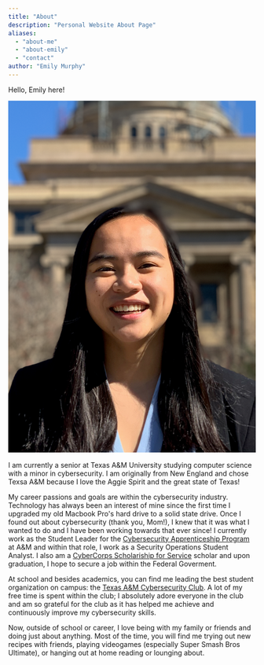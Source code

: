 ```yaml
---
title: "About"
description: "Personal Website About Page"
aliases:
  - "about-me"
  - "about-emily"
  - "contact"
author: "Emily Murphy"
---
```

Hello, Emily here! 

![Headshot Image](/content/posts/images/about/Headshot.png)

I am currently a senior at Texas A&M University studying computer science with a minor in cybersecurity. I am originally from New England and chose Texsa A&M because I love the Aggie Spirit and the great state of Texas!

My career passions and goals are within the cybersecurity industry. Technology has always been an interest of mine since the first time I upgraded my old Macbook Pro's hard drive to a solid state drive. Once I found out about cybersecurity (thank you, Mom!), I knew that it was what I wanted to do and I have been working towards that ever since! I currently work as the Student Leader for the [Cybersecurity Apprenticeship Program](cap.tamu.edu) at A&M and within that role, I work as a Security Operations Student Analyst. I also am a [CyberCorps Scholariship for Service](sfs.org) scholar and upon graduation, I hope to secure a job within the Federal Goverment.

At school and besides academics, you can find me leading the best student organization on campus: the [Texas A&M Cybersecurity Club](https://cybr.club/). A lot of my free time is spent within the club; I absolutely adore everyone in the club and am so grateful for the club as it has helped me achieve and continuously improve my cybersecurity skills.

Now, outside of school or career, I love being with my family or friends and doing just about anything. Most of the time, you will find me trying out new recipes with friends, playing videogames (especially Super Smash Bros Ultimate), or hanging out at home reading or lounging about.

